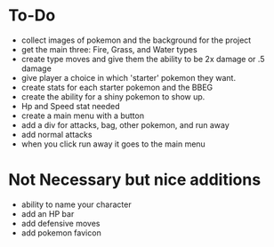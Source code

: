 # To-Do
- collect images of pokemon and the background for the project 
- get the main three: Fire, Grass, and Water types
- create type moves and give them the ability to be 2x damage or .5 damage 
- give player a choice in which 'starter' pokemon they want. 
- create stats for each starter pokemon and the BBEG
- create the ability for a shiny pokemon to show up. 
- Hp and Speed stat needed
- create a main menu with a button
- add a div for attacks, bag, other pokemon, and run away
- add normal attacks
- when you click run away it goes to the main menu 

# Not Necessary but nice additions
- ability to name your character
- add an HP bar 
- add defensive moves
- add pokemon favicon